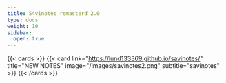 ```yaml
---
title: S4vinotes remasterd 2.0
type: docs
weight: 10
sidebar:
  open: true
---
```


{{< cards >}}
  {{< card link="https://lund133369.github.io/savinotes/" title="NEW NOTES" image="/images/savinotes2.png" subtitle="savinotes" >}}
{{< /cards >}}